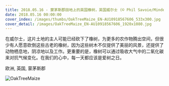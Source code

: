 ```yaml
---
title: 2018.05.16 - 蒙茅斯郡田地上的英国橡树，英国威尔士 (© Phil Savoie/Minden Pictures)
date: 2018.05.16 00:00:00
cover_index: /images/thumbs/OakTreeMaize_EN-AU10918567606_533x300.jpg
cover_detail: /images/OakTreeMaize_EN-AU10918567606_1920x1080.jpg
---
```


在威尔士，这片土地的主人可能已经砍下了橡树，为更多的农作物腾出空间，但很少有人愿意砍倒这些古老的橡树，因为这些树木不仅提供了美丽的风景，还提供了动物栖息地，阴凉地以及工作。更重要的是，橡树可以通过吸收大气中的二氧化碳来对抗气候变化。在我们的心中，每一天都应该是爱树之日。

欧洲, 英国, 蒙茅斯郡

![OakTreeMaize](/images/OakTreeMaize_EN-AU10918567606_1920x1080.jpg)
